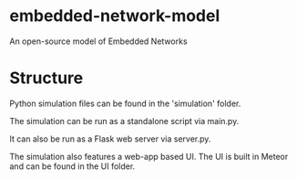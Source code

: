 # embedded-network-model
An open-source model of Embedded Networks
# Structure
Python simulation files can be found in the 'simulation' folder. 

The simulation can be run as a standalone script via main.py.

It can also be run as a Flask web server via server.py.

The simulation also features a web-app based UI. The UI is built in Meteor and can be found in the UI folder. 
